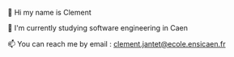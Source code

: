 👋 Hi my name  is Clement

🌱 I'm currently studying software engineering in Caen

📫 You can reach me by email : clement.jantet@ecole.ensicaen.fr
